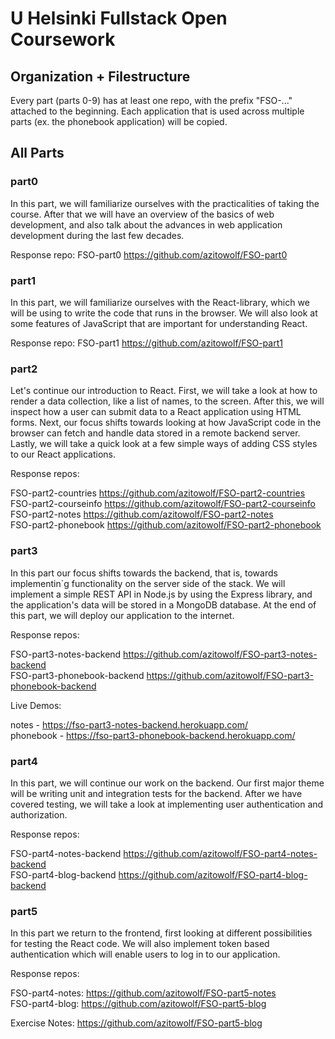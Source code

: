 # U Helsinki Fullstack Open Coursework

## Organization + Filestructure

Every part (parts 0-9) has at least one repo, with the prefix "FSO-..." attached to the beginning.
Each application that is used across multiple parts (ex. the phonebook application) will be copied.

## All Parts
### part0
In this part, we will familiarize ourselves with the practicalities of taking the course. After that we will have an overview of the basics of web development, and also talk about the advances in web application development during the last few decades.

Response repo: FSO-part0 https://github.com/azitowolf/FSO-part0

### part1
In this part, we will familiarize ourselves with the React-library, which we will be using to write the code that runs in the browser. We will also look at some features of JavaScript that are important for understanding React.

Response repo: FSO-part1 https://github.com/azitowolf/FSO-part1

### part2
Let's continue our introduction to React. First, we will take a look at how to render a data collection, like a list of names, to the screen. After this, we will inspect how a user can submit data to a React application using HTML forms. Next, our focus shifts towards looking at how JavaScript code in the browser can fetch and handle data stored in a remote backend server. Lastly, we will take a quick look at a few simple ways of adding CSS styles to our React applications.

Response repos: 

FSO-part2-countries https://github.com/azitowolf/FSO-part2-countries  
FSO-part2-courseinfo https://github.com/azitowolf/FSO-part2-courseinfo  
FSO-part2-notes https://github.com/azitowolf/FSO-part2-notes  
FSO-part2-phonebook https://github.com/azitowolf/FSO-part2-phonebook  

### part3

In this part our focus shifts towards the backend, that is, towards implementin`g functionality on the server side of the stack. We will implement a simple REST API in Node.js by using the Express library, and the application's data will be stored in a MongoDB database. At the end of this part, we will deploy our application to the internet.

Response repos: 

FSO-part3-notes-backend https://github.com/azitowolf/FSO-part3-notes-backend  
FSO-part3-phonebook-backend https://github.com/azitowolf/FSO-part3-phonebook-backend  

Live Demos:

notes - https://fso-part3-notes-backend.herokuapp.com/  
phonebook - https://fso-part3-phonebook-backend.herokuapp.com/  

### part4

In this part, we will continue our work on the backend. Our first major theme will be writing unit and integration tests for the backend. After we have covered testing, we will take a look at implementing user authentication and authorization.

Response repos: 

FSO-part4-notes-backend https://github.com/azitowolf/FSO-part4-notes-backend  
FSO-part4-blog-backend https://github.com/azitowolf/FSO-part4-blog-backend 

### part5

In this part we return to the frontend, first looking at different possibilities for testing the React code. We will also implement token based authentication which will enable users to log in to our application.

Response repos:

FSO-part4-notes: https://github.com/azitowolf/FSO-part5-notes  
FSO-part4-blog: https://github.com/azitowolf/FSO-part5-blog

Exercise Notes: https://github.com/azitowolf/FSO-part5-blog